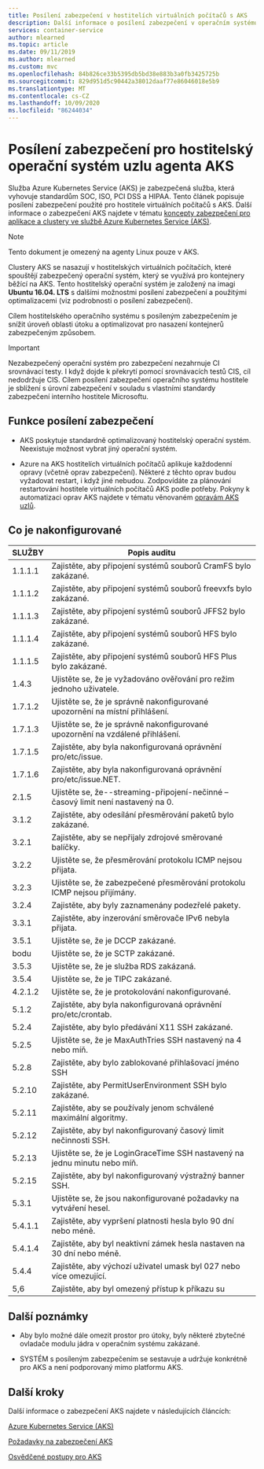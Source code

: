 ```yaml
---
title: Posílení zabezpečení v hostitelích virtuálních počítačů s AKS
description: Další informace o posílení zabezpečení v operačním systému hostitele virtuálních počítačů AKS
services: container-service
author: mlearned
ms.topic: article
ms.date: 09/11/2019
ms.author: mlearned
ms.custom: mvc
ms.openlocfilehash: 84b826ce33b5395db5bd38e883b3a0fb3425725b
ms.sourcegitcommit: 829d951d5c90442a38012daaf77e86046018e5b9
ms.translationtype: MT
ms.contentlocale: cs-CZ
ms.lasthandoff: 10/09/2020
ms.locfileid: "86244034"
---
```

# <a name="security-hardening-for-aks-agent-node-host-os"></a>Posílení zabezpečení pro hostitelský operační systém uzlu agenta AKS

Služba Azure Kubernetes Service (AKS) je zabezpečená služba, která vyhovuje standardům SOC, ISO, PCI DSS a HIPAA. Tento článek popisuje posílení zabezpečení použité pro hostitele virtuálních počítačů s AKS. Další informace o zabezpečení AKS najdete v tématu [koncepty zabezpečení pro aplikace a clustery ve službě Azure Kubernetes Service (AKS)](./concepts-security.md).

> [!Note]
> Tento dokument je omezený na agenty Linux pouze v AKS.

Clustery AKS se nasazují v hostitelských virtuálních počítačích, které spouštějí zabezpečený operační systém, který se využívá pro kontejnery běžící na AKS. Tento hostitelský operační systém je založený na imagi **Ubuntu 16.04. LTS** s dalšími možnostmi posílení zabezpečení a použitými optimalizacemi (viz podrobnosti o posílení zabezpečení).

Cílem hostitelského operačního systému s posíleným zabezpečením je snížit úroveň oblasti útoku a optimalizovat pro nasazení kontejnerů zabezpečeným způsobem.

> [!Important]
> Nezabezpečený operační systém pro zabezpečení nezahrnuje CI srovnávací testy. I když dojde k překrytí pomocí srovnávacích testů CIS, cíl nedodržuje CIS. Cílem posílení zabezpečení operačního systému hostitele je sblížení s úrovní zabezpečení v souladu s vlastními standardy zabezpečení interního hostitele Microsoftu.

## <a name="security-hardening-features"></a>Funkce posílení zabezpečení

* AKS poskytuje standardně optimalizovaný hostitelský operační systém. Neexistuje možnost vybrat jiný operační systém.

* Azure na AKS hostitelích virtuálních počítačů aplikuje každodenní opravy (včetně oprav zabezpečení). Některé z těchto oprav budou vyžadovat restart, i když jiné nebudou. Zodpovídáte za plánování restartování hostitele virtuálních počítačů AKS podle potřeby. Pokyny k automatizaci oprav AKS najdete v tématu věnovaném [opravám AKS uzlů](./node-updates-kured.md).

## <a name="what-is-configured"></a>Co je nakonfigurované

| SLUŽBY  | Popis auditu|
|---|---|
| 1.1.1.1 |Zajistěte, aby připojení systémů souborů CramFS bylo zakázané.|
| 1.1.1.2 |Zajistěte, aby připojení systémů souborů freevxfs bylo zakázané.|
| 1.1.1.3 |Zajistěte, aby připojení systémů souborů JFFS2 bylo zakázané.|
| 1.1.1.4 |Zajistěte, aby připojení systémů souborů HFS bylo zakázané.|
| 1.1.1.5 |Zajistěte, aby připojení systémů souborů HFS Plus bylo zakázané.|
|1.4.3 |Ujistěte se, že je vyžadováno ověřování pro režim jednoho uživatele. |
|1.7.1.2 |Ujistěte se, že je správně nakonfigurované upozornění na místní přihlášení. |
|1.7.1.3 |Ujistěte se, že je správně nakonfigurované upozornění na vzdálené přihlášení. |
|1.7.1.5 |Zajistěte, aby byla nakonfigurovaná oprávnění pro/etc/issue. |
|1.7.1.6 |Zajistěte, aby byla nakonfigurovaná oprávnění pro/etc/issue.NET. |
|2.1.5 |Ujistěte se, že--streaming-připojení-nečinné – časový limit není nastavený na 0. |
|3.1.2 |Zajistěte, aby odesílání přesměrování paketů bylo zakázané. |
|3.2.1 |Zajistěte, aby se nepřijaly zdrojové směrované balíčky. |
|3.2.2 |Ujistěte se, že přesměrování protokolu ICMP nejsou přijata. |
|3.2.3 |Ujistěte se, že zabezpečené přesměrování protokolu ICMP nejsou přijímány. |
|3.2.4 |Zajistěte, aby byly zaznamenány podezřelé pakety. |
|3.3.1 |Zajistěte, aby inzerování směrovače IPv6 nebyla přijata. |
|3.5.1 |Ujistěte se, že je DCCP zakázané. |
|bodu |Ujistěte se, že je SCTP zakázané. |
|3.5.3 |Ujistěte se, že je služba RDS zakázaná. |
|3.5.4 |Ujistěte se, že je TIPC zakázané. |
|4.2.1.2 |Ujistěte se, že je protokolování nakonfigurované. |
|5.1.2 |Zajistěte, aby byla nakonfigurovaná oprávnění pro/etc/crontab. |
|5.2.4 |Zajistěte, aby bylo předávání X11 SSH zakázané. |
|5.2.5 |Ujistěte se, že je MaxAuthTries SSH nastavený na 4 nebo míň. |
|5.2.8 |Zajistěte, aby bylo zablokované přihlašovací jméno SSH |
|5.2.10 |Zajistěte, aby PermitUserEnvironment SSH bylo zakázané. |
|5.2.11 |Zajistěte, aby se používaly jenom schválené maximální algoritmy. |
|5.2.12 |Zajistěte, aby byl nakonfigurovaný časový limit nečinnosti SSH. |
|5.2.13 |Ujistěte se, že je LoginGraceTime SSH nastavený na jednu minutu nebo míň. |
|5.2.15 |Zajistěte, aby byl nakonfigurovaný výstražný banner SSH. |
|5.3.1 |Ujistěte se, že jsou nakonfigurované požadavky na vytváření hesel. |
|5.4.1.1 |Zajistěte, aby vypršení platnosti hesla bylo 90 dní nebo méně. |
|5.4.1.4 |Zajistěte, aby byl neaktivní zámek hesla nastaven na 30 dní nebo méně. |
|5.4.4 |Zajistěte, aby výchozí uživatel umask byl 027 nebo více omezující. |
|5,6 |Zajistěte, aby byl omezený přístup k příkazu su|

## <a name="additional-notes"></a>Další poznámky
 
* Aby bylo možné dále omezit prostor pro útoky, byly některé zbytečné ovladače modulu jádra v operačním systému zakázané.

* SYSTÉM s posíleným zabezpečením se sestavuje a udržuje konkrétně pro AKS a není podporovaný mimo platformu AKS.

## <a name="next-steps"></a>Další kroky  

Další informace o zabezpečení AKS najdete v následujících článcích: 

[Azure Kubernetes Service (AKS)](./intro-kubernetes.md)

[Požadavky na zabezpečení AKS ](./concepts-security.md)

[Osvědčené postupy pro AKS ](./best-practices.md)

